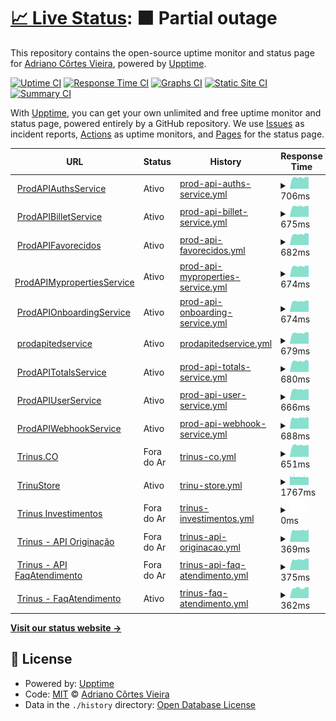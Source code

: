 # [📈 Live Status](https://adrianocortes.github.io/TrinusTech): <!--live status--> **🟧 Partial outage**

This repository contains the open-source uptime monitor and status page for [Adriano Côrtes Vieira](https://adrianocortes.github.io/TrinusTech), powered by [Upptime](https://github.com/upptime/upptime).

[![Uptime CI](https://github.com/adrianocortes/TrinusTech/workflows/Uptime%20CI/badge.svg)](https://github.com/adrianocortes/TrinusTech/actions?query=workflow%3A%22Uptime+CI%22)
[![Response Time CI](https://github.com/adrianocortes/TrinusTech/workflows/Response%20Time%20CI/badge.svg)](https://github.com/adrianocortes/TrinusTech/actions?query=workflow%3A%22Response+Time+CI%22)
[![Graphs CI](https://github.com/adrianocortes/TrinusTech/workflows/Graphs%20CI/badge.svg)](https://github.com/adrianocortes/TrinusTech/actions?query=workflow%3A%22Graphs+CI%22)
[![Static Site CI](https://github.com/adrianocortes/TrinusTech/workflows/Static%20Site%20CI/badge.svg)](https://github.com/adrianocortes/TrinusTech/actions?query=workflow%3A%22Static+Site+CI%22)
[![Summary CI](https://github.com/adrianocortes/TrinusTech/workflows/Summary%20CI/badge.svg)](https://github.com/adrianocortes/TrinusTech/actions?query=workflow%3A%22Summary+CI%22)

With [Upptime](https://upptime.js.org), you can get your own unlimited and free uptime monitor and status page, powered entirely by a GitHub repository. We use [Issues](https://github.com/adrianocortes/TrinusTech/issues) as incident reports, [Actions](https://github.com/adrianocortes/TrinusTech/actions) as uptime monitors, and [Pages](https://adrianocortes.github.io/TrinusTech) for the status page.

<!--start: status pages-->
<!-- This summary is generated by Upptime (https://github.com/upptime/upptime) -->
<!-- Do not edit this manually, your changes will be overwritten -->
<!-- prettier-ignore -->
| URL | Status | History | Response Time | Uptime |
| --- | ------ | ------- | ------------- | ------ |
| <img alt="" src="https://favicons.githubusercontent.com/prodapiauthservice.azurewebsites.net" height="13"> [ProdAPIAuthsService](https://prodapiauthservice.azurewebsites.net/swagger/index.html) | Ativo | [prod-api-auths-service.yml](https://github.com/adrianocortes/TrinusTech/commits/HEAD/history/prod-api-auths-service.yml) | <details><summary><img alt="Response time graph" src="./graphs/prod-api-auths-service/response-time-week.png" height="20"> 706ms</summary><br><a href="https://adrianocortes.github.io/TrinusTech/history/prod-api-auths-service"><img alt="Response time 726" src="https://img.shields.io/endpoint?url=https%3A%2F%2Fraw.githubusercontent.com%2Fadrianocortes%2FTrinusTech%2FHEAD%2Fapi%2Fprod-api-auths-service%2Fresponse-time.json"></a><br><a href="https://adrianocortes.github.io/TrinusTech/history/prod-api-auths-service"><img alt="24-hour response time 725" src="https://img.shields.io/endpoint?url=https%3A%2F%2Fraw.githubusercontent.com%2Fadrianocortes%2FTrinusTech%2FHEAD%2Fapi%2Fprod-api-auths-service%2Fresponse-time-day.json"></a><br><a href="https://adrianocortes.github.io/TrinusTech/history/prod-api-auths-service"><img alt="7-day response time 706" src="https://img.shields.io/endpoint?url=https%3A%2F%2Fraw.githubusercontent.com%2Fadrianocortes%2FTrinusTech%2FHEAD%2Fapi%2Fprod-api-auths-service%2Fresponse-time-week.json"></a><br><a href="https://adrianocortes.github.io/TrinusTech/history/prod-api-auths-service"><img alt="30-day response time 722" src="https://img.shields.io/endpoint?url=https%3A%2F%2Fraw.githubusercontent.com%2Fadrianocortes%2FTrinusTech%2FHEAD%2Fapi%2Fprod-api-auths-service%2Fresponse-time-month.json"></a><br><a href="https://adrianocortes.github.io/TrinusTech/history/prod-api-auths-service"><img alt="1-year response time 726" src="https://img.shields.io/endpoint?url=https%3A%2F%2Fraw.githubusercontent.com%2Fadrianocortes%2FTrinusTech%2FHEAD%2Fapi%2Fprod-api-auths-service%2Fresponse-time-year.json"></a></details> | <details><summary><a href="https://adrianocortes.github.io/TrinusTech/history/prod-api-auths-service">100.00%</a></summary><a href="https://adrianocortes.github.io/TrinusTech/history/prod-api-auths-service"><img alt="All-time uptime 100.00%" src="https://img.shields.io/endpoint?url=https%3A%2F%2Fraw.githubusercontent.com%2Fadrianocortes%2FTrinusTech%2FHEAD%2Fapi%2Fprod-api-auths-service%2Fuptime.json"></a><br><a href="https://adrianocortes.github.io/TrinusTech/history/prod-api-auths-service"><img alt="24-hour uptime 100.00%" src="https://img.shields.io/endpoint?url=https%3A%2F%2Fraw.githubusercontent.com%2Fadrianocortes%2FTrinusTech%2FHEAD%2Fapi%2Fprod-api-auths-service%2Fuptime-day.json"></a><br><a href="https://adrianocortes.github.io/TrinusTech/history/prod-api-auths-service"><img alt="7-day uptime 100.00%" src="https://img.shields.io/endpoint?url=https%3A%2F%2Fraw.githubusercontent.com%2Fadrianocortes%2FTrinusTech%2FHEAD%2Fapi%2Fprod-api-auths-service%2Fuptime-week.json"></a><br><a href="https://adrianocortes.github.io/TrinusTech/history/prod-api-auths-service"><img alt="30-day uptime 100.00%" src="https://img.shields.io/endpoint?url=https%3A%2F%2Fraw.githubusercontent.com%2Fadrianocortes%2FTrinusTech%2FHEAD%2Fapi%2Fprod-api-auths-service%2Fuptime-month.json"></a><br><a href="https://adrianocortes.github.io/TrinusTech/history/prod-api-auths-service"><img alt="1-year uptime 100.00%" src="https://img.shields.io/endpoint?url=https%3A%2F%2Fraw.githubusercontent.com%2Fadrianocortes%2FTrinusTech%2FHEAD%2Fapi%2Fprod-api-auths-service%2Fuptime-year.json"></a></details>
| <img alt="" src="https://favicons.githubusercontent.com/prodapibilletservice.azurewebsites.net" height="13"> [ProdAPIBilletService](https://prodapibilletservice.azurewebsites.net/swagger/index.html) | Ativo | [prod-api-billet-service.yml](https://github.com/adrianocortes/TrinusTech/commits/HEAD/history/prod-api-billet-service.yml) | <details><summary><img alt="Response time graph" src="./graphs/prod-api-billet-service/response-time-week.png" height="20"> 675ms</summary><br><a href="https://adrianocortes.github.io/TrinusTech/history/prod-api-billet-service"><img alt="Response time 711" src="https://img.shields.io/endpoint?url=https%3A%2F%2Fraw.githubusercontent.com%2Fadrianocortes%2FTrinusTech%2FHEAD%2Fapi%2Fprod-api-billet-service%2Fresponse-time.json"></a><br><a href="https://adrianocortes.github.io/TrinusTech/history/prod-api-billet-service"><img alt="24-hour response time 692" src="https://img.shields.io/endpoint?url=https%3A%2F%2Fraw.githubusercontent.com%2Fadrianocortes%2FTrinusTech%2FHEAD%2Fapi%2Fprod-api-billet-service%2Fresponse-time-day.json"></a><br><a href="https://adrianocortes.github.io/TrinusTech/history/prod-api-billet-service"><img alt="7-day response time 675" src="https://img.shields.io/endpoint?url=https%3A%2F%2Fraw.githubusercontent.com%2Fadrianocortes%2FTrinusTech%2FHEAD%2Fapi%2Fprod-api-billet-service%2Fresponse-time-week.json"></a><br><a href="https://adrianocortes.github.io/TrinusTech/history/prod-api-billet-service"><img alt="30-day response time 692" src="https://img.shields.io/endpoint?url=https%3A%2F%2Fraw.githubusercontent.com%2Fadrianocortes%2FTrinusTech%2FHEAD%2Fapi%2Fprod-api-billet-service%2Fresponse-time-month.json"></a><br><a href="https://adrianocortes.github.io/TrinusTech/history/prod-api-billet-service"><img alt="1-year response time 711" src="https://img.shields.io/endpoint?url=https%3A%2F%2Fraw.githubusercontent.com%2Fadrianocortes%2FTrinusTech%2FHEAD%2Fapi%2Fprod-api-billet-service%2Fresponse-time-year.json"></a></details> | <details><summary><a href="https://adrianocortes.github.io/TrinusTech/history/prod-api-billet-service">100.00%</a></summary><a href="https://adrianocortes.github.io/TrinusTech/history/prod-api-billet-service"><img alt="All-time uptime 100.00%" src="https://img.shields.io/endpoint?url=https%3A%2F%2Fraw.githubusercontent.com%2Fadrianocortes%2FTrinusTech%2FHEAD%2Fapi%2Fprod-api-billet-service%2Fuptime.json"></a><br><a href="https://adrianocortes.github.io/TrinusTech/history/prod-api-billet-service"><img alt="24-hour uptime 100.00%" src="https://img.shields.io/endpoint?url=https%3A%2F%2Fraw.githubusercontent.com%2Fadrianocortes%2FTrinusTech%2FHEAD%2Fapi%2Fprod-api-billet-service%2Fuptime-day.json"></a><br><a href="https://adrianocortes.github.io/TrinusTech/history/prod-api-billet-service"><img alt="7-day uptime 100.00%" src="https://img.shields.io/endpoint?url=https%3A%2F%2Fraw.githubusercontent.com%2Fadrianocortes%2FTrinusTech%2FHEAD%2Fapi%2Fprod-api-billet-service%2Fuptime-week.json"></a><br><a href="https://adrianocortes.github.io/TrinusTech/history/prod-api-billet-service"><img alt="30-day uptime 100.00%" src="https://img.shields.io/endpoint?url=https%3A%2F%2Fraw.githubusercontent.com%2Fadrianocortes%2FTrinusTech%2FHEAD%2Fapi%2Fprod-api-billet-service%2Fuptime-month.json"></a><br><a href="https://adrianocortes.github.io/TrinusTech/history/prod-api-billet-service"><img alt="1-year uptime 100.00%" src="https://img.shields.io/endpoint?url=https%3A%2F%2Fraw.githubusercontent.com%2Fadrianocortes%2FTrinusTech%2FHEAD%2Fapi%2Fprod-api-billet-service%2Fuptime-year.json"></a></details>
| <img alt="" src="https://favicons.githubusercontent.com/prodapifavorecidos.azurewebsites.net" height="13"> [ProdAPIFavorecidos](https://prodapifavorecidos.azurewebsites.net/swagger/index.html) | Ativo | [prod-api-favorecidos.yml](https://github.com/adrianocortes/TrinusTech/commits/HEAD/history/prod-api-favorecidos.yml) | <details><summary><img alt="Response time graph" src="./graphs/prod-api-favorecidos/response-time-week.png" height="20"> 682ms</summary><br><a href="https://adrianocortes.github.io/TrinusTech/history/prod-api-favorecidos"><img alt="Response time 695" src="https://img.shields.io/endpoint?url=https%3A%2F%2Fraw.githubusercontent.com%2Fadrianocortes%2FTrinusTech%2FHEAD%2Fapi%2Fprod-api-favorecidos%2Fresponse-time.json"></a><br><a href="https://adrianocortes.github.io/TrinusTech/history/prod-api-favorecidos"><img alt="24-hour response time 703" src="https://img.shields.io/endpoint?url=https%3A%2F%2Fraw.githubusercontent.com%2Fadrianocortes%2FTrinusTech%2FHEAD%2Fapi%2Fprod-api-favorecidos%2Fresponse-time-day.json"></a><br><a href="https://adrianocortes.github.io/TrinusTech/history/prod-api-favorecidos"><img alt="7-day response time 682" src="https://img.shields.io/endpoint?url=https%3A%2F%2Fraw.githubusercontent.com%2Fadrianocortes%2FTrinusTech%2FHEAD%2Fapi%2Fprod-api-favorecidos%2Fresponse-time-week.json"></a><br><a href="https://adrianocortes.github.io/TrinusTech/history/prod-api-favorecidos"><img alt="30-day response time 691" src="https://img.shields.io/endpoint?url=https%3A%2F%2Fraw.githubusercontent.com%2Fadrianocortes%2FTrinusTech%2FHEAD%2Fapi%2Fprod-api-favorecidos%2Fresponse-time-month.json"></a><br><a href="https://adrianocortes.github.io/TrinusTech/history/prod-api-favorecidos"><img alt="1-year response time 695" src="https://img.shields.io/endpoint?url=https%3A%2F%2Fraw.githubusercontent.com%2Fadrianocortes%2FTrinusTech%2FHEAD%2Fapi%2Fprod-api-favorecidos%2Fresponse-time-year.json"></a></details> | <details><summary><a href="https://adrianocortes.github.io/TrinusTech/history/prod-api-favorecidos">100.00%</a></summary><a href="https://adrianocortes.github.io/TrinusTech/history/prod-api-favorecidos"><img alt="All-time uptime 100.00%" src="https://img.shields.io/endpoint?url=https%3A%2F%2Fraw.githubusercontent.com%2Fadrianocortes%2FTrinusTech%2FHEAD%2Fapi%2Fprod-api-favorecidos%2Fuptime.json"></a><br><a href="https://adrianocortes.github.io/TrinusTech/history/prod-api-favorecidos"><img alt="24-hour uptime 100.00%" src="https://img.shields.io/endpoint?url=https%3A%2F%2Fraw.githubusercontent.com%2Fadrianocortes%2FTrinusTech%2FHEAD%2Fapi%2Fprod-api-favorecidos%2Fuptime-day.json"></a><br><a href="https://adrianocortes.github.io/TrinusTech/history/prod-api-favorecidos"><img alt="7-day uptime 100.00%" src="https://img.shields.io/endpoint?url=https%3A%2F%2Fraw.githubusercontent.com%2Fadrianocortes%2FTrinusTech%2FHEAD%2Fapi%2Fprod-api-favorecidos%2Fuptime-week.json"></a><br><a href="https://adrianocortes.github.io/TrinusTech/history/prod-api-favorecidos"><img alt="30-day uptime 100.00%" src="https://img.shields.io/endpoint?url=https%3A%2F%2Fraw.githubusercontent.com%2Fadrianocortes%2FTrinusTech%2FHEAD%2Fapi%2Fprod-api-favorecidos%2Fuptime-month.json"></a><br><a href="https://adrianocortes.github.io/TrinusTech/history/prod-api-favorecidos"><img alt="1-year uptime 100.00%" src="https://img.shields.io/endpoint?url=https%3A%2F%2Fraw.githubusercontent.com%2Fadrianocortes%2FTrinusTech%2FHEAD%2Fapi%2Fprod-api-favorecidos%2Fuptime-year.json"></a></details>
| <img alt="" src="https://favicons.githubusercontent.com/prodapimypropertiesservice.azurewebsites.net" height="13"> [ProdAPIMypropertiesService](https://prodapimypropertiesservice.azurewebsites.net/swagger/index.html) | Ativo | [prod-api-myproperties-service.yml](https://github.com/adrianocortes/TrinusTech/commits/HEAD/history/prod-api-myproperties-service.yml) | <details><summary><img alt="Response time graph" src="./graphs/prod-api-myproperties-service/response-time-week.png" height="20"> 674ms</summary><br><a href="https://adrianocortes.github.io/TrinusTech/history/prod-api-myproperties-service"><img alt="Response time 694" src="https://img.shields.io/endpoint?url=https%3A%2F%2Fraw.githubusercontent.com%2Fadrianocortes%2FTrinusTech%2FHEAD%2Fapi%2Fprod-api-myproperties-service%2Fresponse-time.json"></a><br><a href="https://adrianocortes.github.io/TrinusTech/history/prod-api-myproperties-service"><img alt="24-hour response time 697" src="https://img.shields.io/endpoint?url=https%3A%2F%2Fraw.githubusercontent.com%2Fadrianocortes%2FTrinusTech%2FHEAD%2Fapi%2Fprod-api-myproperties-service%2Fresponse-time-day.json"></a><br><a href="https://adrianocortes.github.io/TrinusTech/history/prod-api-myproperties-service"><img alt="7-day response time 674" src="https://img.shields.io/endpoint?url=https%3A%2F%2Fraw.githubusercontent.com%2Fadrianocortes%2FTrinusTech%2FHEAD%2Fapi%2Fprod-api-myproperties-service%2Fresponse-time-week.json"></a><br><a href="https://adrianocortes.github.io/TrinusTech/history/prod-api-myproperties-service"><img alt="30-day response time 684" src="https://img.shields.io/endpoint?url=https%3A%2F%2Fraw.githubusercontent.com%2Fadrianocortes%2FTrinusTech%2FHEAD%2Fapi%2Fprod-api-myproperties-service%2Fresponse-time-month.json"></a><br><a href="https://adrianocortes.github.io/TrinusTech/history/prod-api-myproperties-service"><img alt="1-year response time 694" src="https://img.shields.io/endpoint?url=https%3A%2F%2Fraw.githubusercontent.com%2Fadrianocortes%2FTrinusTech%2FHEAD%2Fapi%2Fprod-api-myproperties-service%2Fresponse-time-year.json"></a></details> | <details><summary><a href="https://adrianocortes.github.io/TrinusTech/history/prod-api-myproperties-service">100.00%</a></summary><a href="https://adrianocortes.github.io/TrinusTech/history/prod-api-myproperties-service"><img alt="All-time uptime 100.00%" src="https://img.shields.io/endpoint?url=https%3A%2F%2Fraw.githubusercontent.com%2Fadrianocortes%2FTrinusTech%2FHEAD%2Fapi%2Fprod-api-myproperties-service%2Fuptime.json"></a><br><a href="https://adrianocortes.github.io/TrinusTech/history/prod-api-myproperties-service"><img alt="24-hour uptime 100.00%" src="https://img.shields.io/endpoint?url=https%3A%2F%2Fraw.githubusercontent.com%2Fadrianocortes%2FTrinusTech%2FHEAD%2Fapi%2Fprod-api-myproperties-service%2Fuptime-day.json"></a><br><a href="https://adrianocortes.github.io/TrinusTech/history/prod-api-myproperties-service"><img alt="7-day uptime 100.00%" src="https://img.shields.io/endpoint?url=https%3A%2F%2Fraw.githubusercontent.com%2Fadrianocortes%2FTrinusTech%2FHEAD%2Fapi%2Fprod-api-myproperties-service%2Fuptime-week.json"></a><br><a href="https://adrianocortes.github.io/TrinusTech/history/prod-api-myproperties-service"><img alt="30-day uptime 100.00%" src="https://img.shields.io/endpoint?url=https%3A%2F%2Fraw.githubusercontent.com%2Fadrianocortes%2FTrinusTech%2FHEAD%2Fapi%2Fprod-api-myproperties-service%2Fuptime-month.json"></a><br><a href="https://adrianocortes.github.io/TrinusTech/history/prod-api-myproperties-service"><img alt="1-year uptime 100.00%" src="https://img.shields.io/endpoint?url=https%3A%2F%2Fraw.githubusercontent.com%2Fadrianocortes%2FTrinusTech%2FHEAD%2Fapi%2Fprod-api-myproperties-service%2Fuptime-year.json"></a></details>
| <img alt="" src="https://favicons.githubusercontent.com/prodapionboardingservice.azurewebsites.net" height="13"> [ProdAPIOnboardingService](https://prodapionboardingservice.azurewebsites.net/swagger/index.html) | Ativo | [prod-api-onboarding-service.yml](https://github.com/adrianocortes/TrinusTech/commits/HEAD/history/prod-api-onboarding-service.yml) | <details><summary><img alt="Response time graph" src="./graphs/prod-api-onboarding-service/response-time-week.png" height="20"> 674ms</summary><br><a href="https://adrianocortes.github.io/TrinusTech/history/prod-api-onboarding-service"><img alt="Response time 683" src="https://img.shields.io/endpoint?url=https%3A%2F%2Fraw.githubusercontent.com%2Fadrianocortes%2FTrinusTech%2FHEAD%2Fapi%2Fprod-api-onboarding-service%2Fresponse-time.json"></a><br><a href="https://adrianocortes.github.io/TrinusTech/history/prod-api-onboarding-service"><img alt="24-hour response time 694" src="https://img.shields.io/endpoint?url=https%3A%2F%2Fraw.githubusercontent.com%2Fadrianocortes%2FTrinusTech%2FHEAD%2Fapi%2Fprod-api-onboarding-service%2Fresponse-time-day.json"></a><br><a href="https://adrianocortes.github.io/TrinusTech/history/prod-api-onboarding-service"><img alt="7-day response time 674" src="https://img.shields.io/endpoint?url=https%3A%2F%2Fraw.githubusercontent.com%2Fadrianocortes%2FTrinusTech%2FHEAD%2Fapi%2Fprod-api-onboarding-service%2Fresponse-time-week.json"></a><br><a href="https://adrianocortes.github.io/TrinusTech/history/prod-api-onboarding-service"><img alt="30-day response time 680" src="https://img.shields.io/endpoint?url=https%3A%2F%2Fraw.githubusercontent.com%2Fadrianocortes%2FTrinusTech%2FHEAD%2Fapi%2Fprod-api-onboarding-service%2Fresponse-time-month.json"></a><br><a href="https://adrianocortes.github.io/TrinusTech/history/prod-api-onboarding-service"><img alt="1-year response time 683" src="https://img.shields.io/endpoint?url=https%3A%2F%2Fraw.githubusercontent.com%2Fadrianocortes%2FTrinusTech%2FHEAD%2Fapi%2Fprod-api-onboarding-service%2Fresponse-time-year.json"></a></details> | <details><summary><a href="https://adrianocortes.github.io/TrinusTech/history/prod-api-onboarding-service">100.00%</a></summary><a href="https://adrianocortes.github.io/TrinusTech/history/prod-api-onboarding-service"><img alt="All-time uptime 100.00%" src="https://img.shields.io/endpoint?url=https%3A%2F%2Fraw.githubusercontent.com%2Fadrianocortes%2FTrinusTech%2FHEAD%2Fapi%2Fprod-api-onboarding-service%2Fuptime.json"></a><br><a href="https://adrianocortes.github.io/TrinusTech/history/prod-api-onboarding-service"><img alt="24-hour uptime 100.00%" src="https://img.shields.io/endpoint?url=https%3A%2F%2Fraw.githubusercontent.com%2Fadrianocortes%2FTrinusTech%2FHEAD%2Fapi%2Fprod-api-onboarding-service%2Fuptime-day.json"></a><br><a href="https://adrianocortes.github.io/TrinusTech/history/prod-api-onboarding-service"><img alt="7-day uptime 100.00%" src="https://img.shields.io/endpoint?url=https%3A%2F%2Fraw.githubusercontent.com%2Fadrianocortes%2FTrinusTech%2FHEAD%2Fapi%2Fprod-api-onboarding-service%2Fuptime-week.json"></a><br><a href="https://adrianocortes.github.io/TrinusTech/history/prod-api-onboarding-service"><img alt="30-day uptime 100.00%" src="https://img.shields.io/endpoint?url=https%3A%2F%2Fraw.githubusercontent.com%2Fadrianocortes%2FTrinusTech%2FHEAD%2Fapi%2Fprod-api-onboarding-service%2Fuptime-month.json"></a><br><a href="https://adrianocortes.github.io/TrinusTech/history/prod-api-onboarding-service"><img alt="1-year uptime 100.00%" src="https://img.shields.io/endpoint?url=https%3A%2F%2Fraw.githubusercontent.com%2Fadrianocortes%2FTrinusTech%2FHEAD%2Fapi%2Fprod-api-onboarding-service%2Fuptime-year.json"></a></details>
| <img alt="" src="https://favicons.githubusercontent.com/prodapitedservice.azurewebsites.net" height="13"> [prodapitedservice](https://prodapitedservice.azurewebsites.net/swagger/index.html) | Ativo | [prodapitedservice.yml](https://github.com/adrianocortes/TrinusTech/commits/HEAD/history/prodapitedservice.yml) | <details><summary><img alt="Response time graph" src="./graphs/prodapitedservice/response-time-week.png" height="20"> 679ms</summary><br><a href="https://adrianocortes.github.io/TrinusTech/history/prodapitedservice"><img alt="Response time 686" src="https://img.shields.io/endpoint?url=https%3A%2F%2Fraw.githubusercontent.com%2Fadrianocortes%2FTrinusTech%2FHEAD%2Fapi%2Fprodapitedservice%2Fresponse-time.json"></a><br><a href="https://adrianocortes.github.io/TrinusTech/history/prodapitedservice"><img alt="24-hour response time 703" src="https://img.shields.io/endpoint?url=https%3A%2F%2Fraw.githubusercontent.com%2Fadrianocortes%2FTrinusTech%2FHEAD%2Fapi%2Fprodapitedservice%2Fresponse-time-day.json"></a><br><a href="https://adrianocortes.github.io/TrinusTech/history/prodapitedservice"><img alt="7-day response time 679" src="https://img.shields.io/endpoint?url=https%3A%2F%2Fraw.githubusercontent.com%2Fadrianocortes%2FTrinusTech%2FHEAD%2Fapi%2Fprodapitedservice%2Fresponse-time-week.json"></a><br><a href="https://adrianocortes.github.io/TrinusTech/history/prodapitedservice"><img alt="30-day response time 684" src="https://img.shields.io/endpoint?url=https%3A%2F%2Fraw.githubusercontent.com%2Fadrianocortes%2FTrinusTech%2FHEAD%2Fapi%2Fprodapitedservice%2Fresponse-time-month.json"></a><br><a href="https://adrianocortes.github.io/TrinusTech/history/prodapitedservice"><img alt="1-year response time 686" src="https://img.shields.io/endpoint?url=https%3A%2F%2Fraw.githubusercontent.com%2Fadrianocortes%2FTrinusTech%2FHEAD%2Fapi%2Fprodapitedservice%2Fresponse-time-year.json"></a></details> | <details><summary><a href="https://adrianocortes.github.io/TrinusTech/history/prodapitedservice">100.00%</a></summary><a href="https://adrianocortes.github.io/TrinusTech/history/prodapitedservice"><img alt="All-time uptime 100.00%" src="https://img.shields.io/endpoint?url=https%3A%2F%2Fraw.githubusercontent.com%2Fadrianocortes%2FTrinusTech%2FHEAD%2Fapi%2Fprodapitedservice%2Fuptime.json"></a><br><a href="https://adrianocortes.github.io/TrinusTech/history/prodapitedservice"><img alt="24-hour uptime 100.00%" src="https://img.shields.io/endpoint?url=https%3A%2F%2Fraw.githubusercontent.com%2Fadrianocortes%2FTrinusTech%2FHEAD%2Fapi%2Fprodapitedservice%2Fuptime-day.json"></a><br><a href="https://adrianocortes.github.io/TrinusTech/history/prodapitedservice"><img alt="7-day uptime 100.00%" src="https://img.shields.io/endpoint?url=https%3A%2F%2Fraw.githubusercontent.com%2Fadrianocortes%2FTrinusTech%2FHEAD%2Fapi%2Fprodapitedservice%2Fuptime-week.json"></a><br><a href="https://adrianocortes.github.io/TrinusTech/history/prodapitedservice"><img alt="30-day uptime 100.00%" src="https://img.shields.io/endpoint?url=https%3A%2F%2Fraw.githubusercontent.com%2Fadrianocortes%2FTrinusTech%2FHEAD%2Fapi%2Fprodapitedservice%2Fuptime-month.json"></a><br><a href="https://adrianocortes.github.io/TrinusTech/history/prodapitedservice"><img alt="1-year uptime 100.00%" src="https://img.shields.io/endpoint?url=https%3A%2F%2Fraw.githubusercontent.com%2Fadrianocortes%2FTrinusTech%2FHEAD%2Fapi%2Fprodapitedservice%2Fuptime-year.json"></a></details>
| <img alt="" src="https://favicons.githubusercontent.com/prodapitotalsservice.azurewebsites.net" height="13"> [ProdAPITotalsService](https://prodapitotalsservice.azurewebsites.net/swagger/index.html) | Ativo | [prod-api-totals-service.yml](https://github.com/adrianocortes/TrinusTech/commits/HEAD/history/prod-api-totals-service.yml) | <details><summary><img alt="Response time graph" src="./graphs/prod-api-totals-service/response-time-week.png" height="20"> 680ms</summary><br><a href="https://adrianocortes.github.io/TrinusTech/history/prod-api-totals-service"><img alt="Response time 683" src="https://img.shields.io/endpoint?url=https%3A%2F%2Fraw.githubusercontent.com%2Fadrianocortes%2FTrinusTech%2FHEAD%2Fapi%2Fprod-api-totals-service%2Fresponse-time.json"></a><br><a href="https://adrianocortes.github.io/TrinusTech/history/prod-api-totals-service"><img alt="24-hour response time 681" src="https://img.shields.io/endpoint?url=https%3A%2F%2Fraw.githubusercontent.com%2Fadrianocortes%2FTrinusTech%2FHEAD%2Fapi%2Fprod-api-totals-service%2Fresponse-time-day.json"></a><br><a href="https://adrianocortes.github.io/TrinusTech/history/prod-api-totals-service"><img alt="7-day response time 680" src="https://img.shields.io/endpoint?url=https%3A%2F%2Fraw.githubusercontent.com%2Fadrianocortes%2FTrinusTech%2FHEAD%2Fapi%2Fprod-api-totals-service%2Fresponse-time-week.json"></a><br><a href="https://adrianocortes.github.io/TrinusTech/history/prod-api-totals-service"><img alt="30-day response time 678" src="https://img.shields.io/endpoint?url=https%3A%2F%2Fraw.githubusercontent.com%2Fadrianocortes%2FTrinusTech%2FHEAD%2Fapi%2Fprod-api-totals-service%2Fresponse-time-month.json"></a><br><a href="https://adrianocortes.github.io/TrinusTech/history/prod-api-totals-service"><img alt="1-year response time 683" src="https://img.shields.io/endpoint?url=https%3A%2F%2Fraw.githubusercontent.com%2Fadrianocortes%2FTrinusTech%2FHEAD%2Fapi%2Fprod-api-totals-service%2Fresponse-time-year.json"></a></details> | <details><summary><a href="https://adrianocortes.github.io/TrinusTech/history/prod-api-totals-service">100.00%</a></summary><a href="https://adrianocortes.github.io/TrinusTech/history/prod-api-totals-service"><img alt="All-time uptime 100.00%" src="https://img.shields.io/endpoint?url=https%3A%2F%2Fraw.githubusercontent.com%2Fadrianocortes%2FTrinusTech%2FHEAD%2Fapi%2Fprod-api-totals-service%2Fuptime.json"></a><br><a href="https://adrianocortes.github.io/TrinusTech/history/prod-api-totals-service"><img alt="24-hour uptime 100.00%" src="https://img.shields.io/endpoint?url=https%3A%2F%2Fraw.githubusercontent.com%2Fadrianocortes%2FTrinusTech%2FHEAD%2Fapi%2Fprod-api-totals-service%2Fuptime-day.json"></a><br><a href="https://adrianocortes.github.io/TrinusTech/history/prod-api-totals-service"><img alt="7-day uptime 100.00%" src="https://img.shields.io/endpoint?url=https%3A%2F%2Fraw.githubusercontent.com%2Fadrianocortes%2FTrinusTech%2FHEAD%2Fapi%2Fprod-api-totals-service%2Fuptime-week.json"></a><br><a href="https://adrianocortes.github.io/TrinusTech/history/prod-api-totals-service"><img alt="30-day uptime 100.00%" src="https://img.shields.io/endpoint?url=https%3A%2F%2Fraw.githubusercontent.com%2Fadrianocortes%2FTrinusTech%2FHEAD%2Fapi%2Fprod-api-totals-service%2Fuptime-month.json"></a><br><a href="https://adrianocortes.github.io/TrinusTech/history/prod-api-totals-service"><img alt="1-year uptime 100.00%" src="https://img.shields.io/endpoint?url=https%3A%2F%2Fraw.githubusercontent.com%2Fadrianocortes%2FTrinusTech%2FHEAD%2Fapi%2Fprod-api-totals-service%2Fuptime-year.json"></a></details>
| <img alt="" src="https://favicons.githubusercontent.com/prodapiuserservice.azurewebsites.net" height="13"> [ProdAPIUserService](https://prodapiuserservice.azurewebsites.net/swagger/index.html) | Ativo | [prod-api-user-service.yml](https://github.com/adrianocortes/TrinusTech/commits/HEAD/history/prod-api-user-service.yml) | <details><summary><img alt="Response time graph" src="./graphs/prod-api-user-service/response-time-week.png" height="20"> 666ms</summary><br><a href="https://adrianocortes.github.io/TrinusTech/history/prod-api-user-service"><img alt="Response time 678" src="https://img.shields.io/endpoint?url=https%3A%2F%2Fraw.githubusercontent.com%2Fadrianocortes%2FTrinusTech%2FHEAD%2Fapi%2Fprod-api-user-service%2Fresponse-time.json"></a><br><a href="https://adrianocortes.github.io/TrinusTech/history/prod-api-user-service"><img alt="24-hour response time 672" src="https://img.shields.io/endpoint?url=https%3A%2F%2Fraw.githubusercontent.com%2Fadrianocortes%2FTrinusTech%2FHEAD%2Fapi%2Fprod-api-user-service%2Fresponse-time-day.json"></a><br><a href="https://adrianocortes.github.io/TrinusTech/history/prod-api-user-service"><img alt="7-day response time 666" src="https://img.shields.io/endpoint?url=https%3A%2F%2Fraw.githubusercontent.com%2Fadrianocortes%2FTrinusTech%2FHEAD%2Fapi%2Fprod-api-user-service%2Fresponse-time-week.json"></a><br><a href="https://adrianocortes.github.io/TrinusTech/history/prod-api-user-service"><img alt="30-day response time 671" src="https://img.shields.io/endpoint?url=https%3A%2F%2Fraw.githubusercontent.com%2Fadrianocortes%2FTrinusTech%2FHEAD%2Fapi%2Fprod-api-user-service%2Fresponse-time-month.json"></a><br><a href="https://adrianocortes.github.io/TrinusTech/history/prod-api-user-service"><img alt="1-year response time 678" src="https://img.shields.io/endpoint?url=https%3A%2F%2Fraw.githubusercontent.com%2Fadrianocortes%2FTrinusTech%2FHEAD%2Fapi%2Fprod-api-user-service%2Fresponse-time-year.json"></a></details> | <details><summary><a href="https://adrianocortes.github.io/TrinusTech/history/prod-api-user-service">100.00%</a></summary><a href="https://adrianocortes.github.io/TrinusTech/history/prod-api-user-service"><img alt="All-time uptime 100.00%" src="https://img.shields.io/endpoint?url=https%3A%2F%2Fraw.githubusercontent.com%2Fadrianocortes%2FTrinusTech%2FHEAD%2Fapi%2Fprod-api-user-service%2Fuptime.json"></a><br><a href="https://adrianocortes.github.io/TrinusTech/history/prod-api-user-service"><img alt="24-hour uptime 100.00%" src="https://img.shields.io/endpoint?url=https%3A%2F%2Fraw.githubusercontent.com%2Fadrianocortes%2FTrinusTech%2FHEAD%2Fapi%2Fprod-api-user-service%2Fuptime-day.json"></a><br><a href="https://adrianocortes.github.io/TrinusTech/history/prod-api-user-service"><img alt="7-day uptime 100.00%" src="https://img.shields.io/endpoint?url=https%3A%2F%2Fraw.githubusercontent.com%2Fadrianocortes%2FTrinusTech%2FHEAD%2Fapi%2Fprod-api-user-service%2Fuptime-week.json"></a><br><a href="https://adrianocortes.github.io/TrinusTech/history/prod-api-user-service"><img alt="30-day uptime 100.00%" src="https://img.shields.io/endpoint?url=https%3A%2F%2Fraw.githubusercontent.com%2Fadrianocortes%2FTrinusTech%2FHEAD%2Fapi%2Fprod-api-user-service%2Fuptime-month.json"></a><br><a href="https://adrianocortes.github.io/TrinusTech/history/prod-api-user-service"><img alt="1-year uptime 100.00%" src="https://img.shields.io/endpoint?url=https%3A%2F%2Fraw.githubusercontent.com%2Fadrianocortes%2FTrinusTech%2FHEAD%2Fapi%2Fprod-api-user-service%2Fuptime-year.json"></a></details>
| <img alt="" src="https://favicons.githubusercontent.com/prodapiwebhookservice.azurewebsites.net" height="13"> [ProdAPIWebhookService](https://prodapiwebhookservice.azurewebsites.net/swagger/index.html) | Ativo | [prod-api-webhook-service.yml](https://github.com/adrianocortes/TrinusTech/commits/HEAD/history/prod-api-webhook-service.yml) | <details><summary><img alt="Response time graph" src="./graphs/prod-api-webhook-service/response-time-week.png" height="20"> 688ms</summary><br><a href="https://adrianocortes.github.io/TrinusTech/history/prod-api-webhook-service"><img alt="Response time 694" src="https://img.shields.io/endpoint?url=https%3A%2F%2Fraw.githubusercontent.com%2Fadrianocortes%2FTrinusTech%2FHEAD%2Fapi%2Fprod-api-webhook-service%2Fresponse-time.json"></a><br><a href="https://adrianocortes.github.io/TrinusTech/history/prod-api-webhook-service"><img alt="24-hour response time 720" src="https://img.shields.io/endpoint?url=https%3A%2F%2Fraw.githubusercontent.com%2Fadrianocortes%2FTrinusTech%2FHEAD%2Fapi%2Fprod-api-webhook-service%2Fresponse-time-day.json"></a><br><a href="https://adrianocortes.github.io/TrinusTech/history/prod-api-webhook-service"><img alt="7-day response time 688" src="https://img.shields.io/endpoint?url=https%3A%2F%2Fraw.githubusercontent.com%2Fadrianocortes%2FTrinusTech%2FHEAD%2Fapi%2Fprod-api-webhook-service%2Fresponse-time-week.json"></a><br><a href="https://adrianocortes.github.io/TrinusTech/history/prod-api-webhook-service"><img alt="30-day response time 701" src="https://img.shields.io/endpoint?url=https%3A%2F%2Fraw.githubusercontent.com%2Fadrianocortes%2FTrinusTech%2FHEAD%2Fapi%2Fprod-api-webhook-service%2Fresponse-time-month.json"></a><br><a href="https://adrianocortes.github.io/TrinusTech/history/prod-api-webhook-service"><img alt="1-year response time 694" src="https://img.shields.io/endpoint?url=https%3A%2F%2Fraw.githubusercontent.com%2Fadrianocortes%2FTrinusTech%2FHEAD%2Fapi%2Fprod-api-webhook-service%2Fresponse-time-year.json"></a></details> | <details><summary><a href="https://adrianocortes.github.io/TrinusTech/history/prod-api-webhook-service">94.55%</a></summary><a href="https://adrianocortes.github.io/TrinusTech/history/prod-api-webhook-service"><img alt="All-time uptime 99.66%" src="https://img.shields.io/endpoint?url=https%3A%2F%2Fraw.githubusercontent.com%2Fadrianocortes%2FTrinusTech%2FHEAD%2Fapi%2Fprod-api-webhook-service%2Fuptime.json"></a><br><a href="https://adrianocortes.github.io/TrinusTech/history/prod-api-webhook-service"><img alt="24-hour uptime 74.64%" src="https://img.shields.io/endpoint?url=https%3A%2F%2Fraw.githubusercontent.com%2Fadrianocortes%2FTrinusTech%2FHEAD%2Fapi%2Fprod-api-webhook-service%2Fuptime-day.json"></a><br><a href="https://adrianocortes.github.io/TrinusTech/history/prod-api-webhook-service"><img alt="7-day uptime 94.55%" src="https://img.shields.io/endpoint?url=https%3A%2F%2Fraw.githubusercontent.com%2Fadrianocortes%2FTrinusTech%2FHEAD%2Fapi%2Fprod-api-webhook-service%2Fuptime-week.json"></a><br><a href="https://adrianocortes.github.io/TrinusTech/history/prod-api-webhook-service"><img alt="30-day uptime 98.75%" src="https://img.shields.io/endpoint?url=https%3A%2F%2Fraw.githubusercontent.com%2Fadrianocortes%2FTrinusTech%2FHEAD%2Fapi%2Fprod-api-webhook-service%2Fuptime-month.json"></a><br><a href="https://adrianocortes.github.io/TrinusTech/history/prod-api-webhook-service"><img alt="1-year uptime 99.66%" src="https://img.shields.io/endpoint?url=https%3A%2F%2Fraw.githubusercontent.com%2Fadrianocortes%2FTrinusTech%2FHEAD%2Fapi%2Fprod-api-webhook-service%2Fuptime-year.json"></a></details>
| <img alt="" src="https://favicons.githubusercontent.com/trinus.co" height="13"> [Trinus.CO](https://trinus.co) | Fora do Ar | [trinus-co.yml](https://github.com/adrianocortes/TrinusTech/commits/HEAD/history/trinus-co.yml) | <details><summary><img alt="Response time graph" src="./graphs/trinus-co/response-time-week.png" height="20"> 651ms</summary><br><a href="https://adrianocortes.github.io/TrinusTech/history/trinus-co"><img alt="Response time 669" src="https://img.shields.io/endpoint?url=https%3A%2F%2Fraw.githubusercontent.com%2Fadrianocortes%2FTrinusTech%2FHEAD%2Fapi%2Ftrinus-co%2Fresponse-time.json"></a><br><a href="https://adrianocortes.github.io/TrinusTech/history/trinus-co"><img alt="24-hour response time 663" src="https://img.shields.io/endpoint?url=https%3A%2F%2Fraw.githubusercontent.com%2Fadrianocortes%2FTrinusTech%2FHEAD%2Fapi%2Ftrinus-co%2Fresponse-time-day.json"></a><br><a href="https://adrianocortes.github.io/TrinusTech/history/trinus-co"><img alt="7-day response time 651" src="https://img.shields.io/endpoint?url=https%3A%2F%2Fraw.githubusercontent.com%2Fadrianocortes%2FTrinusTech%2FHEAD%2Fapi%2Ftrinus-co%2Fresponse-time-week.json"></a><br><a href="https://adrianocortes.github.io/TrinusTech/history/trinus-co"><img alt="30-day response time 663" src="https://img.shields.io/endpoint?url=https%3A%2F%2Fraw.githubusercontent.com%2Fadrianocortes%2FTrinusTech%2FHEAD%2Fapi%2Ftrinus-co%2Fresponse-time-month.json"></a><br><a href="https://adrianocortes.github.io/TrinusTech/history/trinus-co"><img alt="1-year response time 669" src="https://img.shields.io/endpoint?url=https%3A%2F%2Fraw.githubusercontent.com%2Fadrianocortes%2FTrinusTech%2FHEAD%2Fapi%2Ftrinus-co%2Fresponse-time-year.json"></a></details> | <details><summary><a href="https://adrianocortes.github.io/TrinusTech/history/trinus-co">0.00%</a></summary><a href="https://adrianocortes.github.io/TrinusTech/history/trinus-co"><img alt="All-time uptime 32.46%" src="https://img.shields.io/endpoint?url=https%3A%2F%2Fraw.githubusercontent.com%2Fadrianocortes%2FTrinusTech%2FHEAD%2Fapi%2Ftrinus-co%2Fuptime.json"></a><br><a href="https://adrianocortes.github.io/TrinusTech/history/trinus-co"><img alt="24-hour uptime 0.00%" src="https://img.shields.io/endpoint?url=https%3A%2F%2Fraw.githubusercontent.com%2Fadrianocortes%2FTrinusTech%2FHEAD%2Fapi%2Ftrinus-co%2Fuptime-day.json"></a><br><a href="https://adrianocortes.github.io/TrinusTech/history/trinus-co"><img alt="7-day uptime 0.00%" src="https://img.shields.io/endpoint?url=https%3A%2F%2Fraw.githubusercontent.com%2Fadrianocortes%2FTrinusTech%2FHEAD%2Fapi%2Ftrinus-co%2Fuptime-week.json"></a><br><a href="https://adrianocortes.github.io/TrinusTech/history/trinus-co"><img alt="30-day uptime 0.00%" src="https://img.shields.io/endpoint?url=https%3A%2F%2Fraw.githubusercontent.com%2Fadrianocortes%2FTrinusTech%2FHEAD%2Fapi%2Ftrinus-co%2Fuptime-month.json"></a><br><a href="https://adrianocortes.github.io/TrinusTech/history/trinus-co"><img alt="1-year uptime 32.46%" src="https://img.shields.io/endpoint?url=https%3A%2F%2Fraw.githubusercontent.com%2Fadrianocortes%2FTrinusTech%2FHEAD%2Fapi%2Ftrinus-co%2Fuptime-year.json"></a></details>
| <img alt="" src="https://favicons.githubusercontent.com/trinustore.trinus.co" height="13"> [TrinuStore](http://trinustore.trinus.co) | Ativo | [trinu-store.yml](https://github.com/adrianocortes/TrinusTech/commits/HEAD/history/trinu-store.yml) | <details><summary><img alt="Response time graph" src="./graphs/trinu-store/response-time-week.png" height="20"> 1767ms</summary><br><a href="https://adrianocortes.github.io/TrinusTech/history/trinu-store"><img alt="Response time 1906" src="https://img.shields.io/endpoint?url=https%3A%2F%2Fraw.githubusercontent.com%2Fadrianocortes%2FTrinusTech%2FHEAD%2Fapi%2Ftrinu-store%2Fresponse-time.json"></a><br><a href="https://adrianocortes.github.io/TrinusTech/history/trinu-store"><img alt="24-hour response time 1770" src="https://img.shields.io/endpoint?url=https%3A%2F%2Fraw.githubusercontent.com%2Fadrianocortes%2FTrinusTech%2FHEAD%2Fapi%2Ftrinu-store%2Fresponse-time-day.json"></a><br><a href="https://adrianocortes.github.io/TrinusTech/history/trinu-store"><img alt="7-day response time 1767" src="https://img.shields.io/endpoint?url=https%3A%2F%2Fraw.githubusercontent.com%2Fadrianocortes%2FTrinusTech%2FHEAD%2Fapi%2Ftrinu-store%2Fresponse-time-week.json"></a><br><a href="https://adrianocortes.github.io/TrinusTech/history/trinu-store"><img alt="30-day response time 1747" src="https://img.shields.io/endpoint?url=https%3A%2F%2Fraw.githubusercontent.com%2Fadrianocortes%2FTrinusTech%2FHEAD%2Fapi%2Ftrinu-store%2Fresponse-time-month.json"></a><br><a href="https://adrianocortes.github.io/TrinusTech/history/trinu-store"><img alt="1-year response time 1906" src="https://img.shields.io/endpoint?url=https%3A%2F%2Fraw.githubusercontent.com%2Fadrianocortes%2FTrinusTech%2FHEAD%2Fapi%2Ftrinu-store%2Fresponse-time-year.json"></a></details> | <details><summary><a href="https://adrianocortes.github.io/TrinusTech/history/trinu-store">87.89%</a></summary><a href="https://adrianocortes.github.io/TrinusTech/history/trinu-store"><img alt="All-time uptime 98.26%" src="https://img.shields.io/endpoint?url=https%3A%2F%2Fraw.githubusercontent.com%2Fadrianocortes%2FTrinusTech%2FHEAD%2Fapi%2Ftrinu-store%2Fuptime.json"></a><br><a href="https://adrianocortes.github.io/TrinusTech/history/trinu-store"><img alt="24-hour uptime 85.37%" src="https://img.shields.io/endpoint?url=https%3A%2F%2Fraw.githubusercontent.com%2Fadrianocortes%2FTrinusTech%2FHEAD%2Fapi%2Ftrinu-store%2Fuptime-day.json"></a><br><a href="https://adrianocortes.github.io/TrinusTech/history/trinu-store"><img alt="7-day uptime 87.89%" src="https://img.shields.io/endpoint?url=https%3A%2F%2Fraw.githubusercontent.com%2Fadrianocortes%2FTrinusTech%2FHEAD%2Fapi%2Ftrinu-store%2Fuptime-week.json"></a><br><a href="https://adrianocortes.github.io/TrinusTech/history/trinu-store"><img alt="30-day uptime 93.49%" src="https://img.shields.io/endpoint?url=https%3A%2F%2Fraw.githubusercontent.com%2Fadrianocortes%2FTrinusTech%2FHEAD%2Fapi%2Ftrinu-store%2Fuptime-month.json"></a><br><a href="https://adrianocortes.github.io/TrinusTech/history/trinu-store"><img alt="1-year uptime 98.26%" src="https://img.shields.io/endpoint?url=https%3A%2F%2Fraw.githubusercontent.com%2Fadrianocortes%2FTrinusTech%2FHEAD%2Fapi%2Ftrinu-store%2Fuptime-year.json"></a></details>
| <img alt="" src="https://favicons.githubusercontent.com/trinusinvestimentos.com.br" height="13"> [Trinus Investimentos](http://trinusinvestimentos.com.br) | Fora do Ar | [trinus-investimentos.yml](https://github.com/adrianocortes/TrinusTech/commits/HEAD/history/trinus-investimentos.yml) | <details><summary><img alt="Response time graph" src="./graphs/trinus-investimentos/response-time-week.png" height="20"> 0ms</summary><br><a href="https://adrianocortes.github.io/TrinusTech/history/trinus-investimentos"><img alt="Response time 3053" src="https://img.shields.io/endpoint?url=https%3A%2F%2Fraw.githubusercontent.com%2Fadrianocortes%2FTrinusTech%2FHEAD%2Fapi%2Ftrinus-investimentos%2Fresponse-time.json"></a><br><a href="https://adrianocortes.github.io/TrinusTech/history/trinus-investimentos"><img alt="24-hour response time 0" src="https://img.shields.io/endpoint?url=https%3A%2F%2Fraw.githubusercontent.com%2Fadrianocortes%2FTrinusTech%2FHEAD%2Fapi%2Ftrinus-investimentos%2Fresponse-time-day.json"></a><br><a href="https://adrianocortes.github.io/TrinusTech/history/trinus-investimentos"><img alt="7-day response time 0" src="https://img.shields.io/endpoint?url=https%3A%2F%2Fraw.githubusercontent.com%2Fadrianocortes%2FTrinusTech%2FHEAD%2Fapi%2Ftrinus-investimentos%2Fresponse-time-week.json"></a><br><a href="https://adrianocortes.github.io/TrinusTech/history/trinus-investimentos"><img alt="30-day response time 0" src="https://img.shields.io/endpoint?url=https%3A%2F%2Fraw.githubusercontent.com%2Fadrianocortes%2FTrinusTech%2FHEAD%2Fapi%2Ftrinus-investimentos%2Fresponse-time-month.json"></a><br><a href="https://adrianocortes.github.io/TrinusTech/history/trinus-investimentos"><img alt="1-year response time 3053" src="https://img.shields.io/endpoint?url=https%3A%2F%2Fraw.githubusercontent.com%2Fadrianocortes%2FTrinusTech%2FHEAD%2Fapi%2Ftrinus-investimentos%2Fresponse-time-year.json"></a></details> | <details><summary><a href="https://adrianocortes.github.io/TrinusTech/history/trinus-investimentos">0.00%</a></summary><a href="https://adrianocortes.github.io/TrinusTech/history/trinus-investimentos"><img alt="All-time uptime 59.29%" src="https://img.shields.io/endpoint?url=https%3A%2F%2Fraw.githubusercontent.com%2Fadrianocortes%2FTrinusTech%2FHEAD%2Fapi%2Ftrinus-investimentos%2Fuptime.json"></a><br><a href="https://adrianocortes.github.io/TrinusTech/history/trinus-investimentos"><img alt="24-hour uptime 0.00%" src="https://img.shields.io/endpoint?url=https%3A%2F%2Fraw.githubusercontent.com%2Fadrianocortes%2FTrinusTech%2FHEAD%2Fapi%2Ftrinus-investimentos%2Fuptime-day.json"></a><br><a href="https://adrianocortes.github.io/TrinusTech/history/trinus-investimentos"><img alt="7-day uptime 0.00%" src="https://img.shields.io/endpoint?url=https%3A%2F%2Fraw.githubusercontent.com%2Fadrianocortes%2FTrinusTech%2FHEAD%2Fapi%2Ftrinus-investimentos%2Fuptime-week.json"></a><br><a href="https://adrianocortes.github.io/TrinusTech/history/trinus-investimentos"><img alt="30-day uptime 0.00%" src="https://img.shields.io/endpoint?url=https%3A%2F%2Fraw.githubusercontent.com%2Fadrianocortes%2FTrinusTech%2FHEAD%2Fapi%2Ftrinus-investimentos%2Fuptime-month.json"></a><br><a href="https://adrianocortes.github.io/TrinusTech/history/trinus-investimentos"><img alt="1-year uptime 59.29%" src="https://img.shields.io/endpoint?url=https%3A%2F%2Fraw.githubusercontent.com%2Fadrianocortes%2FTrinusTech%2FHEAD%2Fapi%2Ftrinus-investimentos%2Fuptime-year.json"></a></details>
| <img alt="" src="https://favicons.githubusercontent.com/apioriginacao.trinus.co" height="13"> [Trinus - API Originação](http://apioriginacao.trinus.co/swagger/index.html) | Fora do Ar | [trinus-api-originacao.yml](https://github.com/adrianocortes/TrinusTech/commits/HEAD/history/trinus-api-originacao.yml) | <details><summary><img alt="Response time graph" src="./graphs/trinus-api-originacao/response-time-week.png" height="20"> 369ms</summary><br><a href="https://adrianocortes.github.io/TrinusTech/history/trinus-api-originacao"><img alt="Response time 376" src="https://img.shields.io/endpoint?url=https%3A%2F%2Fraw.githubusercontent.com%2Fadrianocortes%2FTrinusTech%2FHEAD%2Fapi%2Ftrinus-api-originacao%2Fresponse-time.json"></a><br><a href="https://adrianocortes.github.io/TrinusTech/history/trinus-api-originacao"><img alt="24-hour response time 391" src="https://img.shields.io/endpoint?url=https%3A%2F%2Fraw.githubusercontent.com%2Fadrianocortes%2FTrinusTech%2FHEAD%2Fapi%2Ftrinus-api-originacao%2Fresponse-time-day.json"></a><br><a href="https://adrianocortes.github.io/TrinusTech/history/trinus-api-originacao"><img alt="7-day response time 369" src="https://img.shields.io/endpoint?url=https%3A%2F%2Fraw.githubusercontent.com%2Fadrianocortes%2FTrinusTech%2FHEAD%2Fapi%2Ftrinus-api-originacao%2Fresponse-time-week.json"></a><br><a href="https://adrianocortes.github.io/TrinusTech/history/trinus-api-originacao"><img alt="30-day response time 370" src="https://img.shields.io/endpoint?url=https%3A%2F%2Fraw.githubusercontent.com%2Fadrianocortes%2FTrinusTech%2FHEAD%2Fapi%2Ftrinus-api-originacao%2Fresponse-time-month.json"></a><br><a href="https://adrianocortes.github.io/TrinusTech/history/trinus-api-originacao"><img alt="1-year response time 376" src="https://img.shields.io/endpoint?url=https%3A%2F%2Fraw.githubusercontent.com%2Fadrianocortes%2FTrinusTech%2FHEAD%2Fapi%2Ftrinus-api-originacao%2Fresponse-time-year.json"></a></details> | <details><summary><a href="https://adrianocortes.github.io/TrinusTech/history/trinus-api-originacao">0.00%</a></summary><a href="https://adrianocortes.github.io/TrinusTech/history/trinus-api-originacao"><img alt="All-time uptime 6.15%" src="https://img.shields.io/endpoint?url=https%3A%2F%2Fraw.githubusercontent.com%2Fadrianocortes%2FTrinusTech%2FHEAD%2Fapi%2Ftrinus-api-originacao%2Fuptime.json"></a><br><a href="https://adrianocortes.github.io/TrinusTech/history/trinus-api-originacao"><img alt="24-hour uptime 0.00%" src="https://img.shields.io/endpoint?url=https%3A%2F%2Fraw.githubusercontent.com%2Fadrianocortes%2FTrinusTech%2FHEAD%2Fapi%2Ftrinus-api-originacao%2Fuptime-day.json"></a><br><a href="https://adrianocortes.github.io/TrinusTech/history/trinus-api-originacao"><img alt="7-day uptime 0.00%" src="https://img.shields.io/endpoint?url=https%3A%2F%2Fraw.githubusercontent.com%2Fadrianocortes%2FTrinusTech%2FHEAD%2Fapi%2Ftrinus-api-originacao%2Fuptime-week.json"></a><br><a href="https://adrianocortes.github.io/TrinusTech/history/trinus-api-originacao"><img alt="30-day uptime 0.00%" src="https://img.shields.io/endpoint?url=https%3A%2F%2Fraw.githubusercontent.com%2Fadrianocortes%2FTrinusTech%2FHEAD%2Fapi%2Ftrinus-api-originacao%2Fuptime-month.json"></a><br><a href="https://adrianocortes.github.io/TrinusTech/history/trinus-api-originacao"><img alt="1-year uptime 6.15%" src="https://img.shields.io/endpoint?url=https%3A%2F%2Fraw.githubusercontent.com%2Fadrianocortes%2FTrinusTech%2FHEAD%2Fapi%2Ftrinus-api-originacao%2Fuptime-year.json"></a></details>
| <img alt="" src="https://favicons.githubusercontent.com/apifaqatendimento.trinus.co" height="13"> [Trinus - API FaqAtendimento](http://apifaqatendimento.trinus.co/swagger/index.html) | Fora do Ar | [trinus-api-faq-atendimento.yml](https://github.com/adrianocortes/TrinusTech/commits/HEAD/history/trinus-api-faq-atendimento.yml) | <details><summary><img alt="Response time graph" src="./graphs/trinus-api-faq-atendimento/response-time-week.png" height="20"> 375ms</summary><br><a href="https://adrianocortes.github.io/TrinusTech/history/trinus-api-faq-atendimento"><img alt="Response time 522" src="https://img.shields.io/endpoint?url=https%3A%2F%2Fraw.githubusercontent.com%2Fadrianocortes%2FTrinusTech%2FHEAD%2Fapi%2Ftrinus-api-faq-atendimento%2Fresponse-time.json"></a><br><a href="https://adrianocortes.github.io/TrinusTech/history/trinus-api-faq-atendimento"><img alt="24-hour response time 405" src="https://img.shields.io/endpoint?url=https%3A%2F%2Fraw.githubusercontent.com%2Fadrianocortes%2FTrinusTech%2FHEAD%2Fapi%2Ftrinus-api-faq-atendimento%2Fresponse-time-day.json"></a><br><a href="https://adrianocortes.github.io/TrinusTech/history/trinus-api-faq-atendimento"><img alt="7-day response time 375" src="https://img.shields.io/endpoint?url=https%3A%2F%2Fraw.githubusercontent.com%2Fadrianocortes%2FTrinusTech%2FHEAD%2Fapi%2Ftrinus-api-faq-atendimento%2Fresponse-time-week.json"></a><br><a href="https://adrianocortes.github.io/TrinusTech/history/trinus-api-faq-atendimento"><img alt="30-day response time 369" src="https://img.shields.io/endpoint?url=https%3A%2F%2Fraw.githubusercontent.com%2Fadrianocortes%2FTrinusTech%2FHEAD%2Fapi%2Ftrinus-api-faq-atendimento%2Fresponse-time-month.json"></a><br><a href="https://adrianocortes.github.io/TrinusTech/history/trinus-api-faq-atendimento"><img alt="1-year response time 522" src="https://img.shields.io/endpoint?url=https%3A%2F%2Fraw.githubusercontent.com%2Fadrianocortes%2FTrinusTech%2FHEAD%2Fapi%2Ftrinus-api-faq-atendimento%2Fresponse-time-year.json"></a></details> | <details><summary><a href="https://adrianocortes.github.io/TrinusTech/history/trinus-api-faq-atendimento">0.00%</a></summary><a href="https://adrianocortes.github.io/TrinusTech/history/trinus-api-faq-atendimento"><img alt="All-time uptime 6.13%" src="https://img.shields.io/endpoint?url=https%3A%2F%2Fraw.githubusercontent.com%2Fadrianocortes%2FTrinusTech%2FHEAD%2Fapi%2Ftrinus-api-faq-atendimento%2Fuptime.json"></a><br><a href="https://adrianocortes.github.io/TrinusTech/history/trinus-api-faq-atendimento"><img alt="24-hour uptime 0.00%" src="https://img.shields.io/endpoint?url=https%3A%2F%2Fraw.githubusercontent.com%2Fadrianocortes%2FTrinusTech%2FHEAD%2Fapi%2Ftrinus-api-faq-atendimento%2Fuptime-day.json"></a><br><a href="https://adrianocortes.github.io/TrinusTech/history/trinus-api-faq-atendimento"><img alt="7-day uptime 0.00%" src="https://img.shields.io/endpoint?url=https%3A%2F%2Fraw.githubusercontent.com%2Fadrianocortes%2FTrinusTech%2FHEAD%2Fapi%2Ftrinus-api-faq-atendimento%2Fuptime-week.json"></a><br><a href="https://adrianocortes.github.io/TrinusTech/history/trinus-api-faq-atendimento"><img alt="30-day uptime 0.00%" src="https://img.shields.io/endpoint?url=https%3A%2F%2Fraw.githubusercontent.com%2Fadrianocortes%2FTrinusTech%2FHEAD%2Fapi%2Ftrinus-api-faq-atendimento%2Fuptime-month.json"></a><br><a href="https://adrianocortes.github.io/TrinusTech/history/trinus-api-faq-atendimento"><img alt="1-year uptime 6.13%" src="https://img.shields.io/endpoint?url=https%3A%2F%2Fraw.githubusercontent.com%2Fadrianocortes%2FTrinusTech%2FHEAD%2Fapi%2Ftrinus-api-faq-atendimento%2Fuptime-year.json"></a></details>
| <img alt="" src="https://favicons.githubusercontent.com/faqatendimento.trinus.co" height="13"> [Trinus - FaqAtendimento](http://faqatendimento.trinus.co) | Ativo | [trinus-faq-atendimento.yml](https://github.com/adrianocortes/TrinusTech/commits/HEAD/history/trinus-faq-atendimento.yml) | <details><summary><img alt="Response time graph" src="./graphs/trinus-faq-atendimento/response-time-week.png" height="20"> 362ms</summary><br><a href="https://adrianocortes.github.io/TrinusTech/history/trinus-faq-atendimento"><img alt="Response time 514" src="https://img.shields.io/endpoint?url=https%3A%2F%2Fraw.githubusercontent.com%2Fadrianocortes%2FTrinusTech%2FHEAD%2Fapi%2Ftrinus-faq-atendimento%2Fresponse-time.json"></a><br><a href="https://adrianocortes.github.io/TrinusTech/history/trinus-faq-atendimento"><img alt="24-hour response time 394" src="https://img.shields.io/endpoint?url=https%3A%2F%2Fraw.githubusercontent.com%2Fadrianocortes%2FTrinusTech%2FHEAD%2Fapi%2Ftrinus-faq-atendimento%2Fresponse-time-day.json"></a><br><a href="https://adrianocortes.github.io/TrinusTech/history/trinus-faq-atendimento"><img alt="7-day response time 362" src="https://img.shields.io/endpoint?url=https%3A%2F%2Fraw.githubusercontent.com%2Fadrianocortes%2FTrinusTech%2FHEAD%2Fapi%2Ftrinus-faq-atendimento%2Fresponse-time-week.json"></a><br><a href="https://adrianocortes.github.io/TrinusTech/history/trinus-faq-atendimento"><img alt="30-day response time 368" src="https://img.shields.io/endpoint?url=https%3A%2F%2Fraw.githubusercontent.com%2Fadrianocortes%2FTrinusTech%2FHEAD%2Fapi%2Ftrinus-faq-atendimento%2Fresponse-time-month.json"></a><br><a href="https://adrianocortes.github.io/TrinusTech/history/trinus-faq-atendimento"><img alt="1-year response time 514" src="https://img.shields.io/endpoint?url=https%3A%2F%2Fraw.githubusercontent.com%2Fadrianocortes%2FTrinusTech%2FHEAD%2Fapi%2Ftrinus-faq-atendimento%2Fresponse-time-year.json"></a></details> | <details><summary><a href="https://adrianocortes.github.io/TrinusTech/history/trinus-faq-atendimento">100.00%</a></summary><a href="https://adrianocortes.github.io/TrinusTech/history/trinus-faq-atendimento"><img alt="All-time uptime 99.86%" src="https://img.shields.io/endpoint?url=https%3A%2F%2Fraw.githubusercontent.com%2Fadrianocortes%2FTrinusTech%2FHEAD%2Fapi%2Ftrinus-faq-atendimento%2Fuptime.json"></a><br><a href="https://adrianocortes.github.io/TrinusTech/history/trinus-faq-atendimento"><img alt="24-hour uptime 100.00%" src="https://img.shields.io/endpoint?url=https%3A%2F%2Fraw.githubusercontent.com%2Fadrianocortes%2FTrinusTech%2FHEAD%2Fapi%2Ftrinus-faq-atendimento%2Fuptime-day.json"></a><br><a href="https://adrianocortes.github.io/TrinusTech/history/trinus-faq-atendimento"><img alt="7-day uptime 100.00%" src="https://img.shields.io/endpoint?url=https%3A%2F%2Fraw.githubusercontent.com%2Fadrianocortes%2FTrinusTech%2FHEAD%2Fapi%2Ftrinus-faq-atendimento%2Fuptime-week.json"></a><br><a href="https://adrianocortes.github.io/TrinusTech/history/trinus-faq-atendimento"><img alt="30-day uptime 99.92%" src="https://img.shields.io/endpoint?url=https%3A%2F%2Fraw.githubusercontent.com%2Fadrianocortes%2FTrinusTech%2FHEAD%2Fapi%2Ftrinus-faq-atendimento%2Fuptime-month.json"></a><br><a href="https://adrianocortes.github.io/TrinusTech/history/trinus-faq-atendimento"><img alt="1-year uptime 99.86%" src="https://img.shields.io/endpoint?url=https%3A%2F%2Fraw.githubusercontent.com%2Fadrianocortes%2FTrinusTech%2FHEAD%2Fapi%2Ftrinus-faq-atendimento%2Fuptime-year.json"></a></details>

<!--end: status pages-->

[**Visit our status website →**](https://adrianocortes.github.io/TrinusTech)

## 📄 License

- Powered by: [Upptime](https://github.com/upptime/upptime)
- Code: [MIT](./LICENSE) © [Adriano Côrtes Vieira](https://adrianocortes.github.io/TrinusTech)
- Data in the `./history` directory: [Open Database License](https://opendatacommons.org/licenses/odbl/1-0/)
